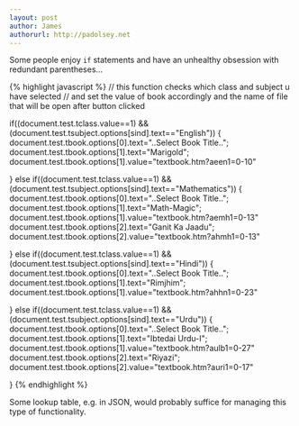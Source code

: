 ```yaml
---
layout: post
author: James
authorurl: http://padolsey.net
---
```


Some people enjoy <code>if</code> statements and have an unhealthy obsession with redundant parentheses...

{% highlight javascript %}
// this function checks which class and subject u have selected
// and set the value of book accordingly and the name of file that will be open after button clicked
    
if((document.test.tclass.value==1) && (document.test.tsubject.options[sind].text=="English"))
{
	document.test.tbook.options[0].text="..Select Book Title..";
	document.test.tbook.options[1].text="Marigold";
	document.test.tbook.options[1].value="textbook.htm?aeen1=0-10"		
	
				
}
else if((document.test.tclass.value==1) && (document.test.tsubject.options[sind].text=="Mathematics"))
{
	document.test.tbook.options[0].text="..Select Book Title..";
	document.test.tbook.options[1].text="Math-Magic";
	document.test.tbook.options[1].value="textbook.htm?aemh1=0-13"		
	document.test.tbook.options[2].text="Ganit Ka Jaadu";
	document.test.tbook.options[2].value="textbook.htm?ahmh1=0-13"		
	
				
}
else if((document.test.tclass.value==1) && (document.test.tsubject.options[sind].text=="Hindi"))
{
	document.test.tbook.options[0].text="..Select Book Title..";
	document.test.tbook.options[1].text="Rimjhim";
	document.test.tbook.options[1].value="textbook.htm?ahhn1=0-23"		
	
}
else if((document.test.tclass.value==1) && (document.test.tsubject.options[sind].text=="Urdu"))
{
	document.test.tbook.options[0].text="..Select Book Title..";
	document.test.tbook.options[1].text="Ibtedai Urdu-I";
	document.test.tbook.options[1].value="textbook.htm?aulb1=0-27"		
	document.test.tbook.options[2].text="Riyazi";
	document.test.tbook.options[2].value="textbook.htm?auri1=0-17"	
	
}
{% endhighlight %}

Some lookup table, e.g. in JSON, would probably suffice for managing this type of functionality.